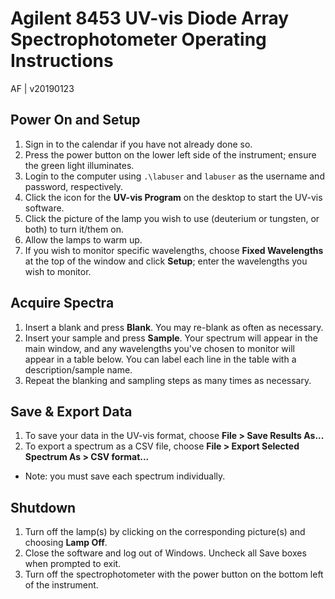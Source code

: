 # Agilent 8453 UV-vis Diode Array Spectrophotometer Operating Instructions
AF | v20190123

## Power On and Setup
1. Sign in to the calendar if you have not already done so.
1. Press the power button on the lower left side of the instrument; ensure the green light illuminates.
1. Login to the computer using `.\labuser` and `labuser` as the username and password, respectively.
1. Click the icon for the **UV-vis Program** on the desktop to start the UV-vis software.
1. Click the picture of the lamp you wish to use (deuterium or tungsten, or both) to turn it/them on.
1. Allow the lamps to warm up.
1. If you wish to monitor specific wavelengths, choose **Fixed Wavelengths** at the top of the window and click **Setup**; enter the wavelengths you wish to monitor.

## Acquire Spectra
1. Insert a blank and press **Blank**.  You may re-blank as often as necessary.
1. Insert your sample and press **Sample**.  Your spectrum will appear in the main window, and any wavelengths you've chosen to monitor will appear in a table below.  You can label each line in the table with a description/sample name.
1. Repeat the blanking and sampling steps as many times as necessary.

## Save & Export Data
1. To save your data in the UV-vis format, choose **File > Save Results As...**
1. To export a spectrum as a CSV file, choose **File > Export Selected Spectrum As > CSV format...**
  - Note: you must save each spectrum individually.

## Shutdown
1. Turn off the lamp(s) by clicking on the corresponding picture(s) and choosing **Lamp Off**.
1. Close the software and log out of Windows.  Uncheck all Save boxes when prompted to exit.
1. Turn off the spectrophotometer with the power button on the bottom left of the instrument.
